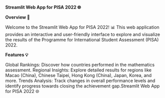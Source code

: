 **Streamlit Web App for PISA 2022 🌐**

**Overview 🚀**

Welcome to the Streamlit Web App for PISA 2022! 📊 This web application provides an interactive and user-friendly interface to explore and visualize the results of the Programme for International Student Assessment (PISA) 2022.

**Features 💡**

Global Rankings: Discover how countries performed in the mathematics assessment.
Regional Insights: Explore detailed results for regions like Macao (China), Chinese Taipei, Hong Kong (China), Japan, Korea, and more.
Trends Analysis: Track changes in overall performance levels and identify progress towards closing the achievement gap.Streamlit Web App for PISA 2022 🌐


